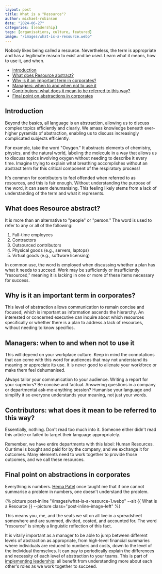 ```yaml
---
layout: post
title: What is a "Resource"?
author: michael-robinson
date: "2024-06-27"
categories: [leadership]
tags: [organisations, culture, featured]
image: "/images/what-is-a-resource.webp"
---
```

Nobody likes being called a resource. Nevertheless, the term is appropriate and has a legitimate reason to exist and be used. Learn what it means, how to use it, and when.

<!-- TOC -->

- [Introduction](#introduction)
- [What does Resource abstract?](#what-does-resource-abstract)
- [Why is it an important term in corporates?](#why-is-it-an-important-term-in-corporates)
- [Managers: when to and when not to use it](#managers-when-to-and-when-not-to-use-it)
- [Contributors: what does it mean to be referred to this way?](#contributors-what-does-it-mean-to-be-referred-to-this-way)
- [Final point on abstractions in corporates](#final-point-on-abstractions-in-corporates)

<!-- /TOC -->

## Introduction

Beyond the basics, all language is an abstraction, allowing us to discuss complex topics efficiently and clearly. We amass knowledge beneath ever-higher pyramids of abstraction, enabling us to discuss increasingly complicated subjects efficiently.

For example, take the word "Oxygen." It abstracts elements of chemistry, physics, and the natural world, labeling the molecule in a way that allows us to discuss topics involving oxygen without needing to describe it every time. Imagine trying to explain what breathing accomplishes without an abstract term for this critical component of the respiratory process!

It's common for contributors to feel offended when referred to as resources, and this is fair enough. Without understanding the purpose of the word, it can seem dehumanising. This feeling likely stems from a lack of understanding of the term and what it represents.

## What does Resource abstract?

It is more than an alternative to "people" or "person." The word is used to refer to any or all of the following:

1. Full-time employees
2. Contractors
3. Outsourced contributors
4. Physical goods (e.g., servers, laptops)
5. Virtual goods (e.g., software licensing)

In common use, the word is employed when discussing whether a plan has what it needs to succeed. Work may be sufficiently or insufficiently "resourced," meaning it is lacking in one or more of these items necessary for success.

## Why is it an important term in corporates?

This level of abstraction allows communication to remain concise and focused, which is important as information ascends the hierarchy. An interested or concerned executive can inquire about which resources specifically or whether there is a plan to address a lack of resources, without needing to know specifics.

## Managers: when to and when not to use it

This will depend on your workplace culture. Keep in mind the connotations that can come with this word for audiences that may not understand its meaning or appreciate its use. It is never good to alienate your workforce or make them feel dehumanised.

Always tailor your communication to your audience. Writing a report for your superiors? Be concise and factual. Answering questions in a company or departmental ask-me-anything session? Humanise your language and simplify it so everyone understands your meaning, not just your words.

## Contributors: what does it mean to be referred to this way?

Essentially, nothing. Don't read too much into it. Someone either didn't read this article or failed to target their language appropriately.

Remember, we have entire departments with this label: Human Resources. Our time is bought and paid for by the company, and we exchange it for outcomes. Many elements need to work together to provide those outcomes, and we call these resources.

## Final point on abstractions in corporates

Everything is numbers. [Hema Patel](https://www.linkedin.com/in/hema-patel-3271b334) once taught me that if one cannot summarise a problem in numbers, one doesn't understand the problem.

{% picture post-inline "/images/what-is-a-resource-1.webp" --alt {{ What is a Resource }} --picture class="post-inline-image-left" %}

This means you, me, and the seats we sit on all live in a spreadsheet somewhere and are summed, divided, costed, and accounted for. The word "resource" is simply a linguistic reflection of this fact.

It is vitally important as a manager to be able to jump between different levels of abstraction as appropriate, from high-level financial summaries where individuals are reduced to numbers and costs, down to the level of the individual themselves. It can pay to periodically explain the differences and necessity of each level of abstraction to your teams. This is part of [implementing leadership](http://localhost:4000/deming-14-points#implement-leadership): all benefit from understanding more about each other's roles as we work together to succeed.
